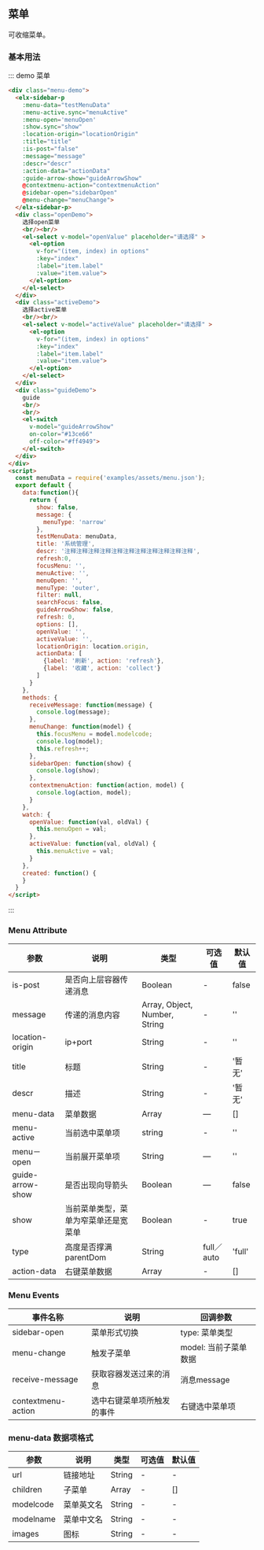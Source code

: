 ## 菜单

可收缩菜单。

### 基本用法


::: demo 菜单
```html
<div class="menu-demo">
  <elx-sidebar-p
    :menu-data="testMenuData"
    :menu-active.sync="menuActive"
    :menu-open='menuOpen'
    :show.sync="show"
    :location-origin="locationOrigin"
    :title="title"
    :is-post="false"
    :message="message"
    :descr="descr"
    :action-data="actionData"
    :guide-arrow-show="guideArrowShow"
    @contextmenu-action="contextmenuAction"
    @sidebar-open="sidebarOpen"
    @menu-change="menuChange">
  </elx-sidebar-p>
  <div class="openDemo">
    选择open菜单
    <br/><br/>
    <el-select v-model="openValue" placeholder="请选择" >
      <el-option
        v-for="(item, index) in options"
        :key="index"
        :label="item.label"
        :value="item.value">
      </el-option>
    </el-select>
  </div>
  <div class="activeDemo">
    选择active菜单
    <br/><br/>
    <el-select v-model="activeValue" placeholder="请选择" >
      <el-option
        v-for="(item, index) in options"
        :key="index"
        :label="item.label"
        :value="item.value">
      </el-option>
    </el-select>
  </div>
  <div class="guideDemo">
    guide
    <br/>
    <br/>
    <el-switch
      v-model="guideArrowShow"
      on-color="#13ce66"
      off-color="#ff4949">
    </el-switch>
  </div>
</div>
<script>
  const menuData = require('examples/assets/menu.json');
  export default {
    data:function(){
      return {
        show: false,
        message: {
          menuType: 'narrow'
        },
        testMenuData: menuData,
        title: '系统管理',
        descr: '注释注释注释注释注释注释注释注释注释注释注释',
        refresh:0,
        focusMenu: '',
        menuActive: '',
        menuOpen: '',
        menuType: 'outer',
        filter: null,
        searchFocus: false,
        guideArrowShow: false,
        refresh: 0,
        options: [],
        openValue: '',
        activeValue: '',
        locationOrigin: location.origin,
        actionData: [
          {label: '刷新', action: 'refresh'},
          {label: '收藏', action: 'collect'}
        ]
      }
    },
    methods: {
      receiveMessage: function(message) {
        console.log(message);
      },
      menuChange: function(model) {
        this.focusMenu = model.modelcode;
        console.log(model);
        this.refresh++;
      },
      sidebarOpen: function(show) {
        console.log(show);
      },
      contextmenuAction: function(action, model) {
        console.log(action, model);
      }
    },
    watch: {
      openValue: function(val, oldVal) {
        this.menuOpen = val;
      },
      activeValue: function(val, oldVal) {
        this.menuActive = val;
      }
    },
    created: function() {
    }
  }
</script>
```
:::


### Menu Attribute
| 参数      | 说明    | 类型      | 可选值       | 默认值   |
|---------- |-------- |---------- |-------------  |-------- |
| is-post | 是否向上层容器传递消息 | Boolean | - | false |
| message | 传递的消息内容 | Array, Object, Number, String | - | '' |
| location-origin | ip+port | String | - | '' |
| title | 标题 | String | - | '暂无' |
| descr | 描述 | String | - | '暂无' |
| menu-data | 菜单数据 | Array | — | [] |
| menu-active | 当前选中菜单项 | string | - | '' |
| menu－open | 当前展开菜单项 | String | — | '' |
| guide-arrow-show | 是否出现向导箭头 | Boolean | — | false |
| show | 当前菜单类型，菜单为窄菜单还是宽菜单 | Boolean | - | true |
| type | 高度是否撑满parentDom | String | full／auto | 'full' |
| action-data | 右键菜单数据 | Array | - | [] |

### Menu Events
| 事件名称      | 说明    | 回调参数      |
|---------- |-------- |---------- |
| sidebar-open | 菜单形式切换 | type: 菜单类型 |
| menu-change | 触发子菜单 | model: 当前子菜单数据 |
| receive-message | 获取容器发送过来的消息 | 消息message |
| contextmenu-action | 选中右键菜单项所触发的事件 | 右键选中菜单项 |

### menu-data 数据项格式
| 参数      | 说明    | 类型      | 可选值       | 默认值   |
|---------- |-------- |---------- |-------------  |-------- |
| url | 链接地址 | String | - | - |
| children | 子菜单 | Array | - | [] |
| modelcode | 菜单英文名 | String | - | - |
| modelname | 菜单中文名 | String | - | - |
| images | 图标 | String | - | - |
